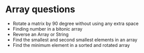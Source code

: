 # Array questions
* Rotate a matrix by 90 degree without using any extra space
* Finding number in a bitonic array
* Reverse an Array or String
* Find the smallest and second smallest elements in an array
* Find the minimum element in a sorted and rotated array
